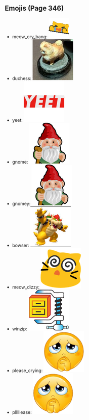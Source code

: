 
## Emojis (Page 346)

* meow_cry_bang: ![meow_cry_bang](output/meow_cry_bang.gif)
* duchess: ![duchess](output/duchess.jpg)
* yeet: ![yeet](output/yeet.png)
* gnome: ![gnome](output/gnome.png)
* gnomey: ![gnomey](output/gnomey.png)
* bowser: ![bowser](output/bowser.jpg)
* meow_dizzy: ![meow_dizzy](output/meow_dizzy.png)
* winzip: ![winzip](output/winzip.png)
* please_crying: ![please_crying](output/please_crying.png)
* plllllease: ![plllllease](output/plllllease.png)
